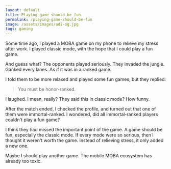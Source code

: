```yaml
---
layout: default
title: Playing game should be fun
permalink: /playing-game-should-be-fun
image: /assets/images/adi-og.jpg
tags: gaming
---
```


Some time ago, I played a MOBA game on my phone to relieve my stress after work. I played classic mode, with the hope that I could play a fun game.

And guess what? The opponents played seriously. They invaded the jungle. Ganked every lanes. As if it was in a ranked game.

I told them to be more relaxed and played some fun games, but they replied:

> You must be honor-ranked.

I laughed. I mean, really? They said this in classic mode? How funny.

After the match ended, I checked the profile, and turned out that one of them were immortal-ranked. I wondered, did all immortal-ranked players couldn't play a fun game?

I think they had missed the important point of the game. A game should be fun, especially the classic mode. If every mode were so serious, then I thought it weren't worth the game. Instead of relieving stress, it only added a new one.

Maybe I should play another game. The mobile MOBA ecosystem has already too toxic.
